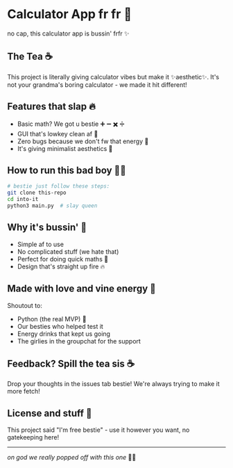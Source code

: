 # Calculator App fr fr 🧮

no cap, this calculator app is bussin' frfr ✨

## The Tea ☕

This project is literally giving calculator vibes but make it ✨aesthetic✨. It's not your grandma's boring calculator - we made it hit different! 

## Features that slap 🔥

- Basic math? We got u bestie ➕ ➖ ✖️ ➗
- GUI that's lowkey clean af 💅
- Zero bugs because we don't fw that energy 🚫
- It's giving minimalist aesthetics 🎨

## How to run this bad boy 🏃‍♂️

```bash
# bestie just follow these steps:
git clone this-repo
cd into-it
python3 main.py  # slay queen
```

## Why it's bussin' 💯

- Simple af to use
- No complicated stuff (we hate that)
- Perfect for doing quick maths 📱
- Design that's straight up fire 🔥

## Made with love and vine energy 🌿

Shoutout to:
- Python (the real MVP) 🐍
- Our besties who helped test it
- Energy drinks that kept us going
- The girlies in the groupchat for the support

## Feedback? Spill the tea sis ☕

Drop your thoughts in the issues tab bestie! We're always trying to make it more fetch!

## License and stuff 📜

This project said "I'm free bestie" - use it however you want, no gatekeeping here!

---
*on god we really popped off with this one* 💅✨
